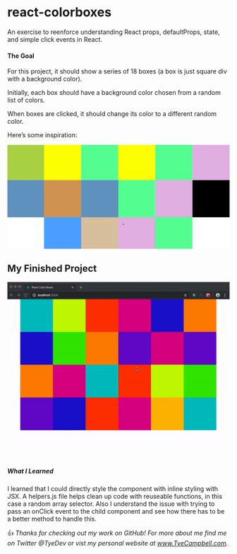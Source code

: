 # react-colorboxes
An exercise to reenforce understanding React props, defaultProps, state, and simple click events in React.

#### The Goal

For this project, it should show a series of 18 boxes (a box is just square div with a background color).

Initially, each box should have a background color chosen from a random list of colors.

When boxes are clicked, it should change its color to a different random color.

Here’s some inspiration:

![Preview of the goal of this app - color boxes changing](docs/colors.gif)


## My Finished Project

![Preview of my final project - color boxes changing](docs/myColors.gif)

##### What I Learned

I learned that I could directly style the component with inline styling with JSX. A helpers.js file helps clean up code with reuseable functions, in this case a random array selector. Also I understand the issue with trying to pass an onClick event to the child component and see how there has to be a better method to handle this. 



:thumbsup: *Thanks for checking out my work on GitHub! For more about me find me on Twitter @TyeDev or vist my personal website at www.TyeCampbell.com.*
